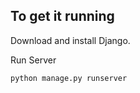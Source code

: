 
## To get it running
Download and install Django.

Run Server
```python
python manage.py runserver
```

